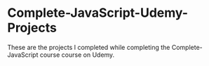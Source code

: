 # Complete-JavaScript-Udemy-Projects
These are the projects I completed while completing the Complete-JavaScript course course on Udemy.
